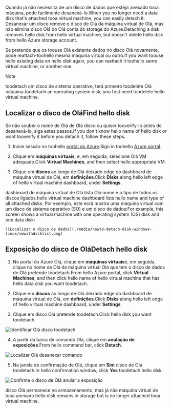 <span data-ttu-id="1d48e-101">Quando já não necessita de um disco de dados que esteja anexado tooa máquina, pode facilmente desanexá-lo.</span><span class="sxs-lookup"><span data-stu-id="1d48e-101">When you no longer need a data disk that's attached tooa virtual machine, you can easily detach it.</span></span> <span data-ttu-id="1d48e-102">Desanexar um disco remove o disco de Olá da máquina virtual de Olá, mas não elimina disco Olá do Olá conta do storage do Azure.</span><span class="sxs-lookup"><span data-stu-id="1d48e-102">Detaching a disk removes hello disk from hello virtual machine, but doesn't delete hello disk from hello Azure storage account.</span></span>

<span data-ttu-id="1d48e-103">Se pretende que os toouse Olá existente dados no disco Olá novamente, pode reattach-toohello mesma máquina virtual ou outro.</span><span class="sxs-lookup"><span data-stu-id="1d48e-103">If you want toouse hello existing data on hello disk again, you can reattach it toohello same virtual machine, or another one.</span></span>  

> [!NOTE]
> <span data-ttu-id="1d48e-104">toodetach um disco de sistema operativo, terá primeiro toodelete Olá máquina.</span><span class="sxs-lookup"><span data-stu-id="1d48e-104">toodetach an operating system disk, you first need toodelete hello virtual machine.</span></span>
>

## <a name="find-hello-disk"></a><span data-ttu-id="1d48e-105">Localizar o disco de Olá</span><span class="sxs-lookup"><span data-stu-id="1d48e-105">Find hello disk</span></span>
<span data-ttu-id="1d48e-106">Se não souber o nome de Olá de Olá disco ou quiser tooverify-lo antes de desanexá-lo, siga estes passos.</span><span class="sxs-lookup"><span data-stu-id="1d48e-106">If you don't know hello name of hello disk or want tooverify it before you detach it, follow these steps.</span></span>

1. <span data-ttu-id="1d48e-107">Inicie sessão no toohello [portal do Azure](https://portal.azure.com).</span><span class="sxs-lookup"><span data-stu-id="1d48e-107">Sign in toohello [Azure portal](https://portal.azure.com).</span></span>

2. <span data-ttu-id="1d48e-108">Clique em **máquinas virtuais**, e, em seguida, selecione Olá VM adequado.</span><span class="sxs-lookup"><span data-stu-id="1d48e-108">Click **Virtual Machines**, and then select hello appropriate VM.</span></span>

3. <span data-ttu-id="1d48e-109">Clique em **discos** ao longo de Olá deixado edge do dashboard de máquina virtual de Olá, em **definições**.</span><span class="sxs-lookup"><span data-stu-id="1d48e-109">Click **Disks** along hello left edge of hello virtual machine dashboard, under **Settings**.</span></span>

 <span data-ttu-id="1d48e-110">dashboard de máquina virtual de Olá lista Olá nome e o tipo de todos os discos ligados.</span><span class="sxs-lookup"><span data-stu-id="1d48e-110">hello virtual machine dashboard lists hello name and type of all attached disks.</span></span> <span data-ttu-id="1d48e-111">Por exemplo, este ecrã mostra uma máquina virtual com um disco de sistema operativo (SO) e um disco de dados:</span><span class="sxs-lookup"><span data-stu-id="1d48e-111">For example, this screen shows a virtual machine with one operating system (OS) disk and one data disk:</span></span>

    ![Localizar o disco de dados](./media/howto-detach-disk-windows-linux/vmwithdisklist.png)

## <a name="detach-hello-disk"></a><span data-ttu-id="1d48e-113">Exposição do disco de Olá</span><span class="sxs-lookup"><span data-stu-id="1d48e-113">Detach hello disk</span></span>
1. <span data-ttu-id="1d48e-114">No portal do Azure Olá, clique em **máquinas virtuais**e, em seguida, clique no nome de Olá da máquina virtual Olá que tem o disco de dados de Olá pretende toodetach.</span><span class="sxs-lookup"><span data-stu-id="1d48e-114">From hello Azure portal, click **Virtual Machines**, and then click hello name of hello virtual machine that has hello data disk you want toodetach.</span></span>

2. <span data-ttu-id="1d48e-115">Clique em **discos** ao longo de Olá deixado edge do dashboard de máquina virtual de Olá, em **definições**.</span><span class="sxs-lookup"><span data-stu-id="1d48e-115">Click **Disks** along hello left edge of hello virtual machine dashboard, under **Settings**.</span></span>

3. <span data-ttu-id="1d48e-116">Clique em disco Olá pretende toodetach.</span><span class="sxs-lookup"><span data-stu-id="1d48e-116">Click hello disk you want toodetach.</span></span>

  ![Identificar Olá disco toodetach](./media/howto-detach-disk-windows-linux/disklist.png)

4. <span data-ttu-id="1d48e-118">A partir da barra de comando Olá, clique em **anulação de exposições**.</span><span class="sxs-lookup"><span data-stu-id="1d48e-118">From hello command bar, click **Detach**.</span></span>

  ![Localizar Olá desanexar comando](./media/howto-detach-disk-windows-linux/diskdetachcommand.png)

5. <span data-ttu-id="1d48e-120">Na janela de confirmação de Olá, clique em **Sim** disco de Olá toodetach.</span><span class="sxs-lookup"><span data-stu-id="1d48e-120">In hello confirmation window, click **Yes** toodetach hello disk.</span></span>

  ![Confirme o disco de Olá anular a exposição](./media/howto-detach-disk-windows-linux/confirmdetach.png)

<span data-ttu-id="1d48e-122">disco Olá permanece no armazenamento, mas já não máquina virtual de tooa anexado.</span><span class="sxs-lookup"><span data-stu-id="1d48e-122">hello disk remains in storage but is no longer attached tooa virtual machine.</span></span>
